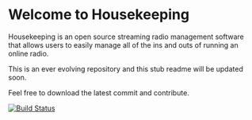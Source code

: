 Welcome to Housekeeping
=======================

Housekeeping is an open source streaming radio management software that allows users to easily manage all of the ins and outs of running an online radio.

This is an ever evolving repository and this stub readme will be updated soon.

Feel free to download the latest commit and contribute.

[![Build Status](https://secure.travis-ci.org/dentafrice/housekeeping.png)](http://travis-ci.org/dentafrice/housekeeping)